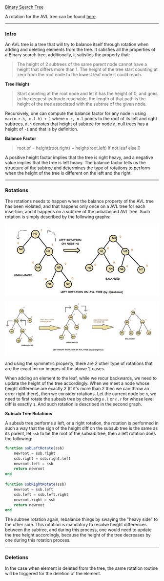 [Binary Search Tree](Binary%20Search%20Tree.md)

A rotation for the AVL tree can be found [here](https://iq.opengenus.org/avl_tree/). 

---
### **Intro**

An AVL tree is a tree that will try to balance itself through rotation when adding and deleting elements from the tree. It satisfies all the properties of a Binary search tree, additionally, it satisfies the property that: 

> The height of 2 subtrees of the same parent node cannot have a height that differs more than 1. The height of the tree start counting at zero from the root node to the lowest leaf node it could reach. 

**Tree Height**

> Start counting at the root node and let it has the height of 0, and goes to the deepest leafnode reachable, the length of that path is the height of the tree associated with the subtree of the given node. 

Recursively, one can compute the balance factor for any node `n` using `max(n.r.h, n.l.h) + 1`  where `n.r, n.l` points to the roof of its left and right subtrees, `n.h` denotes that height of subtree for node `n`, null trees has a height of `-1` and that is by definition. 



**Balance Factor**
> root.bf = height(root.right) − height(root.left) if not leaf else 0

A positive height factor implies that the tree is right heavy, and a negative value implies that the tree is left heavy. The balance factor tells us the structure of the subtree and determines the type of rotations to perform when the height of the tree is different on the left and the right. 


---
### **Rotations**

The rotations needs to happen when the balance property of the AVL tree has been violated, and that happens only once on a AVL tree for each insertion, and it happens on a subtree of the unbalanced AVL tree. Such rotation is simply described by the following graphs: 

![Pasted image 20221005172033](../Assets/Pasted%20image%2020221005172033.png)

![Pasted image 20221005172120](../Assets/Pasted%20image%2020221005172120.png)

and using the symmetric property, there are 2 other type of rotations that are the exact mirror images of the above 2 cases. 

When adding an element to the leaf, while we recur backwards, we need to update the height of the tree accordingly. When we meet a node whose height difference are exactly 2 (If it's more than 2 then we can throw an error right there), then we consider rotations. Let the current node be `n`, we need to first rotate the subsub tree by checking `n.l` or `n.r` for whose level diff is exactly `1`. And such rotation is described in the second graph. 

**Subsub Tree Rotations**

A subsub tree performs a left, or a right rotation, the rotation is performed in such a way that the sign of the height diff on the subsub tree is the same as its parent, let `ssb` to be the root of the subsub tree, then a left rotation does the following: 

```julia
function ssbLeftRotate(ssb)
	newroot = ssb.right
	ssb.right = ssb.right.left
	newroot.left = ssb
	return newroot
end

function ssbRightRotate(ssb)
	newroot = ssb.left
	ssb.left = ssb.left.right
	newroot.right = ssb
	return newroot
end
```

The subtree rotation again, rebalance things by swaying the "heavy side" to the other side. This rotation is mandatory to resolve height differences between the subtree, and during this process, one would need to update the tree height accordingly, because the height of the tree decreases by one during this rotation process.


---
### **Deletions**

In the case when element is deleted from the tree, the same rotation routine will be triggered for the deletion of the element. 